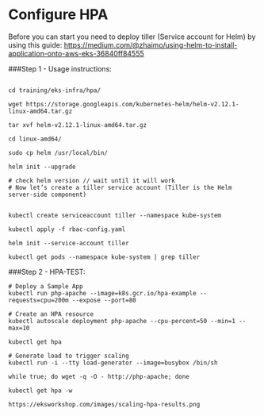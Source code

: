 # Configure HPA

Before you can start you need to deploy tiller (Service account for Helm) by using this guide: https://medium.com/@zhaimo/using-helm-to-install-application-onto-aws-eks-36840ff84555

###Step 1 - Usage instructions:
```

cd training/eks-infra/hpa/

wget https://storage.googleapis.com/kubernetes-helm/helm-v2.12.1-linux-amd64.tar.gz

tar xvf helm-v2.12.1-linux-amd64.tar.gz 

cd linux-amd64/

sudo cp helm /usr/local/bin/

helm init --upgrade

# check helm version // wait until it will work
# Now let’s create a tiller service account (Tiller is the Helm server-side component)


kubectl create serviceaccount tiller --namespace kube-system

kubectl apply -f rbac-config.yaml

helm init --service-account tiller

kubectl get pods --namespace kube-system | grep tiller
```

###Step 2 - HPA-TEST:
```
# Deploy a Sample App
kubectl run php-apache --image=k8s.gcr.io/hpa-example --requests=cpu=200m --expose --port=80

# Create an HPA resource
kubectl autoscale deployment php-apache --cpu-percent=50 --min=1 --max=10

kubectl get hpa

# Generate load to trigger scaling
kubectl run -i --tty load-generator --image=busybox /bin/sh

while true; do wget -q -O - http://php-apache; done

kubectl get hpa -w

https://eksworkshop.com/images/scaling-hpa-results.png
```
